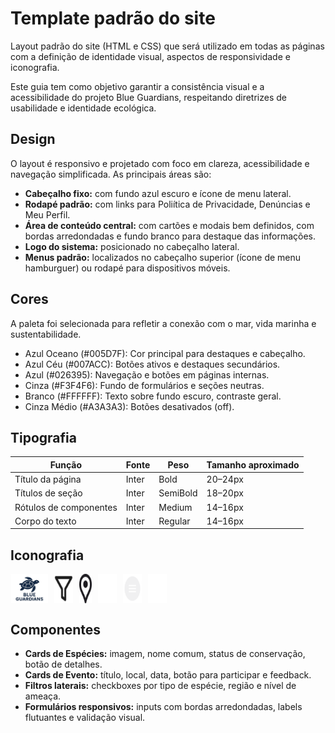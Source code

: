 # Template padrão do site
Layout padrão do site (HTML e CSS) que será utilizado em todas as páginas com a definição de identidade visual, aspectos de responsividade e iconografia.

Este guia tem como objetivo garantir a consistência visual e a acessibilidade do projeto Blue Guardians, respeitando diretrizes de usabilidade e identidade ecológica.

## Design

O layout é responsivo e projetado com foco em clareza, acessibilidade e navegação simplificada. As principais áreas são:
- **Cabeçalho fixo:** com fundo azul escuro e ícone de menu lateral.
- **Rodapé padrão:** com links para Poliítica de Privacidade, Denúncias e Meu Perfil.
- **Área de conteúdo central:** com cartões e modais bem definidos, com bordas arredondadas e fundo branco para destaque das informações.
- **Logo do sistema:** posicionado no cabeçalho lateral.
- **Menus padrão:** localizados no cabeçalho superior (ícone de menu hamburguer) ou rodapé para dispositivos móveis.

## Cores
A paleta foi selecionada para refletir a conexão com o mar, vida marinha e sustentabilidade.
- Azul Oceano (#005D7F): Cor principal para destaques e cabeçalho.
- Azul Céu (#007ACC): Botões ativos e destaques secundários.
- Azul (#026395): Navegação e botões em páginas internas.
- Cinza (#F3F4F6): Fundo de formulários e seções neutras.
- Branco (#FFFFFF): Texto sobre fundo escuro, contraste geral.
- Cinza Médio (#A3A3A3): Botões desativados (off).

## Tipografia
| Função                 | Fonte | Peso     | Tamanho aproximado |
| ---------------------- | ----- | -------- | ------------------ |
| Título da página       | Inter | Bold     | 20–24px            |
| Títulos de seção       | Inter | SemiBold | 18–20px            |
| Rótulos de componentes | Inter | Medium   | 14–16px            |
| Corpo do texto         | Inter | Regular  | 14–16px            |

## Iconografia

<div style="display: flex; gap: 10px; flex-wrap: wrap;">
  <img src="img/icons/Blue guardians logo.svg" alt="Login" width="60" height="auto"/>
  <img src="img/icons/Filter.svg" alt="Filtro" width="30" height="auto"/>
  <img src="img/icons/icon.svg" alt="Feedbacks" width="20" height="auto"/>
  <img src="img/icons/icone de busca.svg" alt="Eventos" width="30" height="auto"/>
  <img src="img/icons/leading-icon.svg" alt="Eventos" width="30" height="auto"/>
  <img src="img/icons/trailing-icon.svg" alt="Eventos" width="30" height="auto"/>
</div>

## Componentes
- **Cards de Espécies:** imagem, nome comum, status de conservação, botão de detalhes.
- **Cards de Evento:** título, local, data, botão para participar e feedback.
- **Filtros laterais:** checkboxes por tipo de espécie, região e nível de ameaça.
- **Formulários responsivos:** inputs com bordas arredondadas, labels flutuantes e validação visual.
